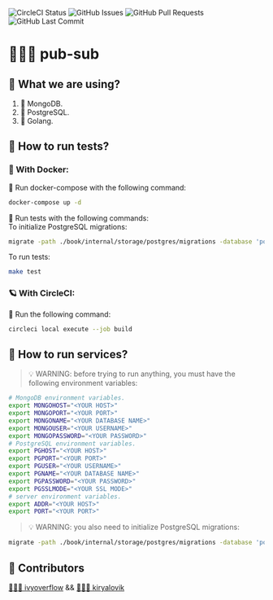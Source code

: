 ![CircleCI Status](https://img.shields.io/circleci/build/github/ivyoverflow/pub-sub/main?style=flat-square)
![GitHub Issues](https://img.shields.io/github/issues/ivyoverflow/pub-sub?style=flat-square)
![GitHub Pull Requests](https://img.shields.io/github/issues-pr/ivyoverflow/pub-sub?style=flat-square)
![GitHub Last Commit](https://img.shields.io/github/last-commit/ivyoverflow/pub-sub?style=flat-square)
# 🦹🏻‍♀️ pub-sub
## 🧪 What we are using?
1. 🍃 MongoDB.
2. 🐘 PostgreSQL.
3. 🐹 Golang.
## 📌 How to run tests?
### 🐳 With Docker:
🍨 Run docker-compose with the following command:
```bash
docker-compose up -d
```
🧁  Run tests with the following commands:<br>
To initialize PostgreSQL migrations:
```bash
migrate -path ./book/internal/storage/postgres/migrations -database 'postgres://postgres:qwerty@0.0.0.0:5432/postgres?sslmode=disable' up
```
To run tests:
```bash
make test
```
### 🪐 With CircleCI:
🍰  Run the following command:
```bash
circleci local execute --job build
```
## 📌 How to run services?
>💡 WARNING: before trying to run anything, you must have the following environment variables:
```bash
# MongoDB environment variables.
export MONGOHOST="<YOUR HOST>"
export MONGOPORT="<YOUR PORT>"
export MONGONAME="<YOUR DATABASE NAME>"
export MONGOUSER="<YOUR USERNAME>"
export MONGOPASSWORD="<YOUR PASSWORD>"
# PostgreSQL environment variables.
export PGHOST="<YOUR HOST>"
export PGPORT="<YOUR PORT>"
export PGUSER="<YOUR USERNAME>"
export PGNAME="<YOUR DATABASE NAME>"
export PGPASSWORD="<YOUR PASSWORD>"
export PGSSLMODE="<YOUR SSL MODE>"
# server environment variables.
export ADDR="<YOUR HOST>"
export PORT="<YOUR PORT>"
```
>💡 WARNING: you also need to initialize PostgreSQL migrations:
```bash
migrate -path ./book/internal/storage/postgres/migrations -database 'postgres://postgres:qwerty@0.0.0.0:5432/postgres?sslmode=disable' up
```
## 🚀 Contributors
[👨🏻‍🎓 ivyoverflow](https://github.com/ivyoverflow) &&  [👨🏻‍🚀 kiryalovik](https://github.com/kiryalovik)
